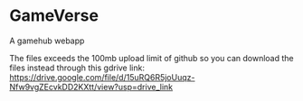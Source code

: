 # GameVerse
A gamehub webapp

The files exceeds the 100mb upload limit of github so you can download the files instead through this gdrive link: https://drive.google.com/file/d/15uRQ6R5joUuqz-Nfw9vgZEcvkDD2KXtt/view?usp=drive_link
